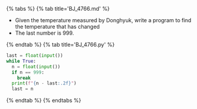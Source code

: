 {% tabs %}
{% tab title='BJ_4766.md' %}

* Given the temperature measured by Donghyuk, write a program to find the temperature that has changed
* The last number is 999.

{% endtab %}
{% tab title='BJ_4766.py' %}

```py
last = float(input())
while True:
  n = float(input())
  if n == 999:
    break
  print(f"{n - last:.2f}")
  last = n
```

{% endtab %}
{% endtabs %}